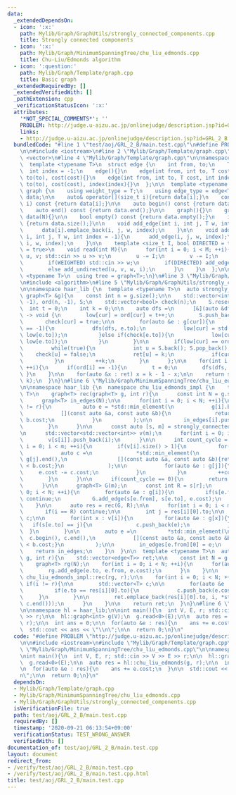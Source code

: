 ```yaml
---
data:
  _extendedDependsOn:
  - icon: ':x:'
    path: Mylib/Graph/GraphUtils/strongly_connected_components.cpp
    title: Strongly connected components
  - icon: ':x:'
    path: Mylib/Graph/MinimumSpanningTree/chu_liu_edmonds.cpp
    title: Chu-Liu/Edmonds algorithm
  - icon: ':question:'
    path: Mylib/Graph/Template/graph.cpp
    title: Basic graph
  _extendedRequiredBy: []
  _extendedVerifiedWith: []
  _pathExtension: cpp
  _verificationStatusIcon: ':x:'
  attributes:
    '*NOT_SPECIAL_COMMENTS*': ''
    PROBLEM: http://judge.u-aizu.ac.jp/onlinejudge/description.jsp?id=GRL_2_B
    links:
    - http://judge.u-aizu.ac.jp/onlinejudge/description.jsp?id=GRL_2_B
  bundledCode: "#line 1 \"test/aoj/GRL_2_B/main.test.cpp\"\n#define PROBLEM \"http://judge.u-aizu.ac.jp/onlinejudge/description.jsp?id=GRL_2_B\"\
    \n\n#include <iostream>\n#line 2 \"Mylib/Graph/Template/graph.cpp\"\n#include\
    \ <vector>\n#line 4 \"Mylib/Graph/Template/graph.cpp\"\n\nnamespace haar_lib {\n\
    \  template <typename T>\n  struct edge {\n    int from, to;\n    T cost;\n  \
    \  int index = -1;\n    edge(){}\n    edge(int from, int to, T cost): from(from),\
    \ to(to), cost(cost){}\n    edge(int from, int to, T cost, int index): from(from),\
    \ to(to), cost(cost), index(index){}\n  };\n\n  template <typename T>\n  struct\
    \ graph {\n    using weight_type = T;\n    using edge_type = edge<T>;\n\n    std::vector<std::vector<edge<T>>>\
    \ data;\n\n    auto& operator[](size_t i){return data[i];}\n    const auto& operator[](size_t\
    \ i) const {return data[i];}\n\n    auto begin() const {return data.begin();}\n\
    \    auto end() const {return data.end();}\n\n    graph(){}\n    graph(int N):\
    \ data(N){}\n\n    bool empty() const {return data.empty();}\n    int size() const\
    \ {return data.size();}\n\n    void add_edge(int i, int j, T w, int index = -1){\n\
    \      data[i].emplace_back(i, j, w, index);\n    }\n\n    void add_undirected(int\
    \ i, int j, T w, int index = -1){\n      add_edge(i, j, w, index);\n      add_edge(j,\
    \ i, w, index);\n    }\n\n    template <size_t I, bool DIRECTED = true, bool WEIGHTED\
    \ = true>\n    void read(int M){\n      for(int i = 0; i < M; ++i){\n        int\
    \ u, v; std::cin >> u >> v;\n        u -= I;\n        v -= I;\n        T w = 1;\n\
    \        if(WEIGHTED) std::cin >> w;\n        if(DIRECTED) add_edge(u, v, w, i);\n\
    \        else add_undirected(u, v, w, i);\n      }\n    }\n  };\n\n  template\
    \ <typename T>\n  using tree = graph<T>;\n}\n#line 3 \"Mylib/Graph/MinimumSpanningTree/chu_liu_edmonds.cpp\"\
    \n#include <algorithm>\n#line 5 \"Mylib/Graph/GraphUtils/strongly_connected_components.cpp\"\
    \n\nnamespace haar_lib {\n  template <typename T>\n  auto strongly_connected_components(const\
    \ graph<T> &g){\n    const int n = g.size();\n\n    std::vector<int> ret(n), low(n,\
    \ -1), ord(n, -1), S;\n    std::vector<bool> check(n);\n    S.reserve(n);\n  \
    \  int t = 0;\n    int k = 0;\n\n    auto dfs =\n      [&](auto &dfs, int cur)\
    \ -> void {\n        low[cur] = ord[cur] = t++;\n        S.push_back(cur);\n \
    \       check[cur] = true;\n\n        for(auto &e : g[cur]){\n          if(ord[e.to]\
    \ == -1){\n            dfs(dfs, e.to);\n            low[cur] = std::min(low[cur],\
    \ low[e.to]);\n          }else if(check[e.to]){\n            low[cur] = std::min(low[cur],\
    \ low[e.to]);\n          }\n        }\n\n        if(low[cur] == ord[cur]){\n \
    \         while(true){\n            int u = S.back(); S.pop_back();\n        \
    \    check[u] = false;\n            ret[u] = k;\n            if(cur == u) break;\n\
    \          }\n          ++k;\n        }\n      };\n\n    for(int i = 0; i < n;\
    \ ++i){\n      if(ord[i] == -1){\n        t = 0;\n        dfs(dfs, i);\n     \
    \ }\n    }\n\n    for(auto &x : ret) x = k - 1 - x;\n\n    return std::make_pair(ret,\
    \ k);\n  }\n}\n#line 6 \"Mylib/Graph/MinimumSpanningTree/chu_liu_edmonds.cpp\"\
    \n\nnamespace haar_lib {\n  namespace chu_liu_edmonds_impl {\n    template <typename\
    \ T>\n    graph<T> rec(graph<T> g, int r){\n      const int N = g.size();\n\n\
    \      graph<T> in_edges(N);\n\n      for(int i = 0; i < N; ++i){\n        if(i\
    \ != r){\n          auto e = *std::min_element(\n            g[i].begin(), g[i].end(),\n\
    \            [](const auto &a, const auto &b){\n              return a.cost <\
    \ b.cost;\n            }\n          );\n\n          in_edges[i].push_back(e);\n\
    \        }\n      }\n\n      const auto [s, m] = strongly_connected_components(in_edges);\n\
    \n      std::vector<std::vector<int>> v(m);\n      for(int i = 0; i < N; ++i){\n\
    \        v[s[i]].push_back(i);\n      }\n\n      int count_cycle = 0;\n      for(int\
    \ i = 0; i < m; ++i){\n        if(v[i].size() > 1){\n          for(int j : v[i]){\n\
    \            auto c =\n              *std::min_element(\n                g[j].begin(),\
    \ g[j].end(),\n                [](const auto &a, const auto &b){return a.cost\
    \ < b.cost;}\n              );\n\n            for(auto &e : g[j]){\n         \
    \     e.cost -= c.cost;\n            }\n          }\n          ++count_cycle;\n\
    \        }\n      }\n\n      if(count_cycle == 0){\n        return in_edges;\n\
    \      }\n\n      graph<T> G(m);\n      const int R = s[r];\n      for(int i =\
    \ 0; i < N; ++i){\n        for(auto &e : g[i]){\n          if(s[e.from] == s[e.to])\
    \ continue;\n          G.add_edge(s[e.from], s[e.to], e.cost);\n        }\n  \
    \    }\n\n      auto res = rec(G, R);\n\n      for(int i = 0; i < m; ++i){\n \
    \       if(i == R) continue;\n\n        int j = res[i][0].to;\n\n        std::vector<edge<T>>\
    \ c;\n\n        for(int x : v[i]){\n          for(auto &e : g[x]){\n         \
    \   if(s[e.to] == j){\n              c.push_back(e);\n            }\n        \
    \  }\n        }\n\n        auto e =\n          *std::min_element(\n          \
    \  c.begin(), c.end(),\n            [](const auto &a, const auto &b){return a.cost\
    \ < b.cost;}\n          );\n\n        in_edges[e.from][0] = e;\n      }\n\n  \
    \    return in_edges;\n    }\n  }\n\n  template <typename T>\n  auto chu_liu_edmonds(graph<T>\
    \ g, int r){\n    std::vector<edge<T>> ret;\n\n    const int N = g.size();\n\n\
    \    graph<T> rg(N);\n    for(int i = 0; i < N; ++i){\n      for(auto &e : g[i]){\n\
    \        rg.add_edge(e.to, e.from, e.cost);\n      }\n    }\n\n    auto res =\
    \ chu_liu_edmonds_impl::rec(rg, r);\n\n    for(int i = 0; i < N; ++i){\n     \
    \ if(i != r){\n\n        std::vector<T> c;\n\n        for(auto &e : rg[i]){\n\
    \          if(e.to == res[i][0].to){\n            c.push_back(e.cost);\n     \
    \     }\n        }\n\n        ret.emplace_back(res[i][0].to, i, *std::min_element(c.begin(),\
    \ c.end()));\n      }\n    }\n\n    return ret;\n  }\n}\n#line 6 \"test/aoj/GRL_2_B/main.test.cpp\"\
    \n\nnamespace hl = haar_lib;\n\nint main(){\n  int V, E, r; std::cin >> V >> E\
    \ >> r;\n\n  hl::graph<int> g(V);\n  g.read<0>(E);\n\n  auto res = hl::chu_liu_edmonds(g,\
    \ r);\n\n  int ans = 0;\n\n  for(auto &e : res){\n    ans += e.cost;\n  }\n\n\
    \  std::cout << ans << \"\\n\";\n\n  return 0;\n}\n"
  code: "#define PROBLEM \"http://judge.u-aizu.ac.jp/onlinejudge/description.jsp?id=GRL_2_B\"\
    \n\n#include <iostream>\n#include \"Mylib/Graph/Template/graph.cpp\"\n#include\
    \ \"Mylib/Graph/MinimumSpanningTree/chu_liu_edmonds.cpp\"\n\nnamespace hl = haar_lib;\n\
    \nint main(){\n  int V, E, r; std::cin >> V >> E >> r;\n\n  hl::graph<int> g(V);\n\
    \  g.read<0>(E);\n\n  auto res = hl::chu_liu_edmonds(g, r);\n\n  int ans = 0;\n\
    \n  for(auto &e : res){\n    ans += e.cost;\n  }\n\n  std::cout << ans << \"\\\
    n\";\n\n  return 0;\n}\n"
  dependsOn:
  - Mylib/Graph/Template/graph.cpp
  - Mylib/Graph/MinimumSpanningTree/chu_liu_edmonds.cpp
  - Mylib/Graph/GraphUtils/strongly_connected_components.cpp
  isVerificationFile: true
  path: test/aoj/GRL_2_B/main.test.cpp
  requiredBy: []
  timestamp: '2020-09-21 06:13:54+09:00'
  verificationStatus: TEST_WRONG_ANSWER
  verifiedWith: []
documentation_of: test/aoj/GRL_2_B/main.test.cpp
layout: document
redirect_from:
- /verify/test/aoj/GRL_2_B/main.test.cpp
- /verify/test/aoj/GRL_2_B/main.test.cpp.html
title: test/aoj/GRL_2_B/main.test.cpp
---
```

